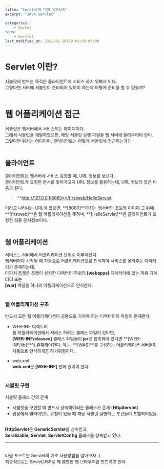 ```yaml
---
title: "Servlet에 대해 알아보자"
excerpt: "JAVA Servlet"

categories:
    - Sevlet
tags:
    - Servlet
last_modified_at: 2021-01-28T00:09:00-05:00
---
```


# Servlet 이란?
서블릿의 만드는 목적은 클라이언트에 서비스 하기 위해서 이다.<br>
그렇다면 서버에 서블릿이 준비되어 있어야 하는데 어떻게 준비를 할 수 있을까?<br><br>

# 웹 어플리케이션 접근
서블릿은 웹서버에서 서비스되는 페이지이다.<br>
그래서 서블릿을 개발하였으면, 해당 서블릿 실행 파일을 웹 서버에 올려두어야 한다.<br>
그렇다면 위치는 어디이며, 클라이언트는 어떻게 서블릿에 접근하는가?<br><br>

## 클라이언트
클라이언트는 웹서버에 서비스 요청할 때, URL 정보를 보낸다.<br>
클라이언트가 요청한 문서를 찾아가고자 URL 정보를 활용하는데, URL 정보의 뜻은 다음과 같다.

> **http://127.0.0.1:8080**/firstweb/HelloServlet

이라고 나타내는 URL이 있으면, **[8080]**까지는 웹서버의 포트와 아이피 그 뒤에 **[firstweb]**은 웹 어플리케이션을 뜻하며, **[HelloServlet]**은 클라이언트가 요청한 최종 문서정보이다.<br><br>

## 웹 어플리케이션
서비스는 서버에서 어플리케이션 단위로 이루어진다.<br>
웹서버마다 시작될 때 자동으로 어플리케이션으로 인식하여 서비스를 올려주는 디렉터리가 존재하는데,<br>
아파치 톰캣은 톰캣이 설치한 디렉터리 하위의 **[webapps]** 디렉터리에 있는 하위 디렉터리 또는 <br>
**[war]** 파일을 하나의 어플리케이션으로 인식한다.<br><br>

### 웹 어플리케이션 구조
반드시 모든 웹 어플리케이션이 공통으로 가져야 하는 디렉터리와 파일이 존재한다.

* WEB-INF 디렉토리<br>
    웹 어플리케이션에서 서비스 하려는 클래스 파일이 있다면,<br>
    **[WEB-INF/classes]** 클래스 파일들이 **jar**로 압축되어 있다면 **[WEB-INF/lib]**에 존재해야한다. 
    이는, **[WAS]**를 구성하는 어플리케이션 서버들이 자동으로 인식하게끔 하기위함이다.

* web.xml<br>
    **web.xml**은 **[WEB-INF]** 안에 있어야 한다.<br><br>

### 서블릿 구현
서블릿 클래스 간의 관계
* 서블릿을 구현할 때 반드시 상속해야되는 클래스가 존재 (**HttpServlet**)
* 웹상에서 클라이언트 요청이 있을 때 해당 서블릿 실행하는 조건들이 포함되어있음.<br><br>

**HttpServlet**은 **GenericServlet**을 상속받고, <br>
**Seralizable**, **Servlet**, **ServletConfig** 클래스를 상속받고 있다.<br>
<hr>
<br>
다음 포스트는 Servlet의 기초 사용방법을 알아보자 :)<br>
최종적으로는 Sevlet/JSP로 꽤 쓸만한 웹 브라우저를 만드려고 한다.